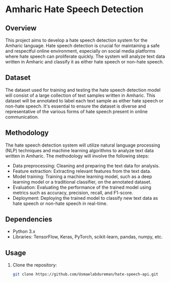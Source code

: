 # Amharic Hate Speech Detection

## Overview
This project aims to develop a hate speech detection system for the Amharic language. Hate speech detection is crucial for maintaining a safe and respectful online environment, especially on social media platforms where hate speech can proliferate quickly. The system will analyze text data written in Amharic and classify it as either hate speech or non-hate speech.

## Dataset
The dataset used for training and testing the hate speech detection model will consist of a large collection of text samples written in Amharic. This dataset will be annotated to label each text sample as either hate speech or non-hate speech. It's essential to ensure the dataset is diverse and representative of the various forms of hate speech present in online communication.

## Methodology
The hate speech detection system will utilize natural language processing (NLP) techniques and machine learning algorithms to analyze text data written in Amharic. The methodology will involve the following steps:
- Data preprocessing: Cleaning and preparing the text data for analysis.
- Feature extraction: Extracting relevant features from the text data.
- Model training: Training a machine learning model, such as a deep learning model or a traditional classifier, on the annotated dataset.
- Evaluation: Evaluating the performance of the trained model using metrics such as accuracy, precision, recall, and F1-score.
- Deployment: Deploying the trained model to classify new text data as hate speech or non-hate speech in real-time.

## Dependencies
- Python 3.x
- Libraries: TensorFlow, Keras, PyTorch, scikit-learn, pandas, numpy, etc.

## Usage
1. Clone the repository:
   ```bash
   git clone https://github.com/Usmaelabdureman/hate-speech-api.git
